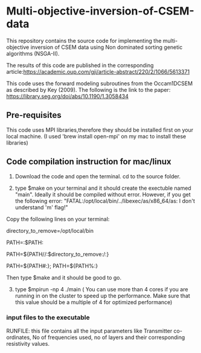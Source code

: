 # Multi-objective-inversion-of-CSEM-data

This repository contains the source code for implementing the multi-objective inversion of CSEM data using Non dominated sorting genetic algorithms (NSGA-II).

The results of this code are published in the corresponding article:https://academic.oup.com/gji/article-abstract/220/2/1066/5613371

This code uses the forward modeling subroutines from the Occam1DCSEM as described by Key (2009). The following is the link to the paper: https://library.seg.org/doi/abs/10.1190/1.3058434

## Pre-requisites
This code uses MPI libraries,therefore they should be installed first on your local machine. (I used 'brew install open-mpi' on my mac to install these libraries)

## Code compilation instruction for mac/linux
1. Download the code and open the terminal. cd to the source folder.

2. type $make  on your terminal and it should create the exectuble named "main". Ideally it should be compiled without error. However, if you get the following error:
  "FATAL:/opt/local/bin/../libexec/as/x86_64/as: I don't understand 'm' flag!"

  Copy the following lines on your terminal:
  
  directory_to_remove=/opt/local/bin 
 
  PATH=:$PATH: 
 
  PATH=${PATH//:$directory_to_remove:/:} 
 
  PATH=${PATH#:}; PATH=${PATH%:}
 
  Then type $make and it should be good to go.

3. type $mpirun -np 4 ./main ( You can use more than 4 cores if you are running in on the cluster to speed up the  performance. Make sure that this value should be a multiple of 4 for optimized performance)

### input files to the executable
RUNFILE: this file contains all the input parameters like Transmitter co-ordinates, No of frequencies used, no of layers and their corresponding resistivity values.

